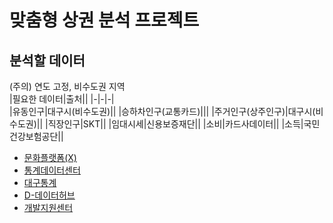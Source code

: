 # 맞춤형 상권 분석 프로젝트 

## 분석할 데이터
(주의) 연도 고정, 비수도권 지역  
|필요한 데이터|출처||
|-|-|-|  
|유동인구|대구시(비수도권)||
|승하차인구(교통카드)|||
|주거인구(상주인구)|대구시(비수도권)||
|직장인구|SKT||
|임대시세|신용보증재단||
|소비|카드사데이터||
|소득|국민건강보험공단||


- <a href="https://www.bigdata-culture.kr/bigdata/user/data_market/detail.do?id=0c8caa4d-3f34-4b27-a6d4-f1558037e391">문화플랫폼(X)</a>
- <a href="https://data.kostat.go.kr/sbchome/serviceData/svcOfrDataList.do?curMenuNo=OPT_21_01_02_0">통계데이터센터</a>
- <a href="http://stat.daegu.go.kr/basicStats/subjectStatsTree.do">대구통계</a>
- <a href="https://data.daegu.go.kr/open/main.do">D-데이터허브</a>
- <a href="https://sgis.kostat.go.kr/developer/html/main.html">개발지원센터</a>


